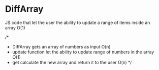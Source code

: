 # DiffArray
JS code that let the user the ability to update a range of items inside an array O(1)

/*
* DiffArray gets an array of numbers as input O(n)
* update function let the ability to update range of numbers in the array O(1)
* get calculate the new array and return it to the user O(n)
*/
